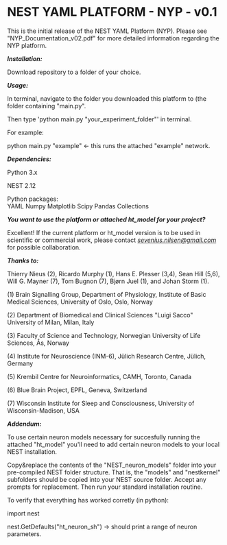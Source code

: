 # NEST YAML PLATFORM - NYP - v0.1

This is the initial release of the NEST YAML Platform (NYP). Please see "NYP_Documentation_v02.pdf" for more detailed information regarding the NYP platform.

***Installation:***

Download repository to a folder of your choice.

***Usage:***

In terminal, navigate to the folder you downloaded this platform to (the folder containing "main.py".

Then type 'python main.py "your_experiment_folder"' in terminal.

For example: 

python main.py "example" <- this runs the attached "example" network.

***Dependencies:***

Python 3.x

NEST 2.12

  Python packages:  
  YAML
  Numpy
  Matplotlib
  Scipy
  Pandas
  Collections

***You want to use the platform or attached ht_model for your project?***

Excellent! If the current platform or ht_model version is to be used in scientific or commercial work, please contact *sevenius.nilsen@gmail.com* for possible collaboration.

***Thanks to:***

Thierry Nieus (2), Ricardo Murphy (1), Hans E. Plesser (3,4), Sean Hill (5,6), Will G. Mayner (7), Tom Bugnon (7), Bjørn Juel (1), and Johan Storm (1).


(1) Brain Signalling Group, Department of Physiology, Institute of Basic Medical Sciences, University of Oslo, Oslo, Norway

(2) Department of Biomedical and Clinical Sciences "Luigi Sacco" University of Milan, Milan, Italy

(3) Faculty of Science and Technology, Norwegian University of Life Sciences, Ås, Norway

(4) Institute for Neuroscience (INM-6), Jülich Research Centre, Jülich, Germany

(5) Krembil Centre for Neuroinformatics, CAMH, Toronto, Canada 

(6) Blue Brain Project, EPFL, Geneva, Switzerland

(7) Wisconsin Institute for Sleep and Consciousness, University of Wisconsin-Madison, USA

***Addendum:***

To use certain neuron models necessary for succesfully running the attached "ht_model" you'll need to add certain neuron models to your local NEST installation.

Copy&replace the contents of the "NEST_neuron_models" folder into your pre-compiled NEST folder structure. That is, the "models" and "nestkernel" subfolders should be copied into your NEST source folder. Accept any prompts for replacement. Then run your standard installation routine.

To verify that everything has worked corretly (in python):

import nest

nest.GetDefaults("ht_neuron_sh") -> should print a range of neuron parameters.





